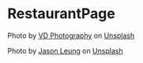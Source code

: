 # RestaurantPage

Photo by <a href="https://unsplash.com/@vdphotography?utm_content=creditCopyText&utm_medium=referral&utm_source=unsplash">VD Photography</a> on <a href="https://unsplash.com/photos/yellow-corn-on-white-and-blue-ceramic-plate-COg6tZaUt9g?utm_content=creditCopyText&utm_medium=referral&utm_source=unsplash">Unsplash</a>
      
Photo by <a href="https://unsplash.com/@ninjason?utm_content=creditCopyText&utm_medium=referral&utm_source=unsplash">Jason Leung</a> on <a href="https://unsplash.com/photos/photo-of-pub-set-in-room-during-daytime-poI7DelFiVA?utm_content=creditCopyText&utm_medium=referral&utm_source=unsplash">Unsplash</a>
      
